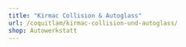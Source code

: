 ```yaml
---
title: "Kirmac Collision & Autoglass"
url: /coquitlam/kirmac-collision-und-autoglass/
shop: Autowerkstatt
---
```

